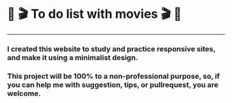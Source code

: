 # :movie_camera: :clapper: To do list with movies :clapper: :movie_camera: 
---
### I created this website to study and practice responsive sites, and make it using a minimalist design.
### This project will be 100% to a non-professional purpose, so, if you can help me with suggestion, tips, or pullrequest, you are welcome.


